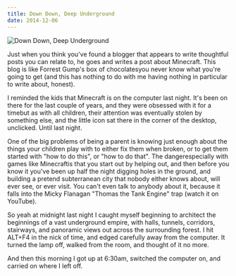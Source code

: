 ```yaml
---
title: Down Down, Deep Underground
date: 2014-12-06
---
```


![Down Down, Deep Underground](https://source.unsplash.com/DWyRC2juMgs/1600x900)

Just when you think you've found a blogger that appears to write thoughtful posts you can relate to, he goes and writes a post about Minecraft. This blog is like Forrest Gump's box of chocolatesyou never know what you're going to get (and this has nothing to do with me having nothing in particular to write about, honest).

I reminded the kids that Minecraft is on the computer last night. It's been on there for the last couple of years, and they were obsessed with it for a timebut as with all children, their attention was eventually stolen by something else, and the little icon sat there in the corner of the desktop, unclicked. Until last night.

One of the big problems of being a parent is knowing just enough about the things your children play with to either fix them when broken, or to get them started with "how to do this", or "how to do that". The dangerespecially with games like Minecraftis that you start out by helping out, and then before you know it you've been up half the night digging holes in the ground, and building a pretend subterranean city that nobody either knows about, will ever see, or ever visit. You can't even talk to anybody about it, because it falls into the Micky Flanagan "Thomas the Tank Engine" trap (watch it on YouTube).

So yeah at midnight last night I caught myself beginning to architect the beginnings of a vast underground empire, with halls, tunnels, corridors, stairways, and panoramic views out across the surrounding forest. I hit ALT+F4 in the nick of time, and edged carefully away from the computer. It turned the lamp off, walked from the room, and thought of it no more.

And then this morning I got up at 6:30am, switched the computer on, and carried on where I left off.